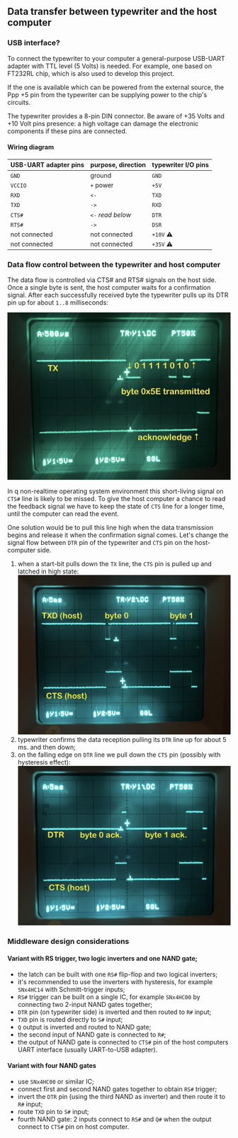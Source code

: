 ## Data transfer between typewriter and the host computer 

### USB interface?

To connect the typewriter to your computer a general-purpose USB-UART adapter with TTL level (5 Volts) is needed.
For example, one based on FT232RL chip, which is also used to develop this project.

If the one is available which can be powered from the external source, the Ppp +5 pin from the typewriter can be
supplying power to the chip's circuits.

The typewriter provides a 8-pin DIN connector. Be aware of +35 Volts and +10 Volt pins presence:
a high voltage can damage the electronic components if these pins are connected.

#### Wiring diagram

| USB-UART adapter pins | purpose, direction | typewriter I/O pins  |
|-----------------------|--------------------|----------------------|
| `GND`                 | ground             | `GND`                |
| `VCCIO`               | `+` power          | `+5V`                |
| `RXD`                 | `<-`               | `TXD`                |
| `TXD`                 | `->`               | `RXD`                |
| `CTS#`                | `<-` *read below*  | `DTR`                |
| `RTS#`                | `->`               | `DSR`                |
| not connected         | not connected      | `+10V`  ⚠️           |
| not connected         | not connected      | `+35V`  ⚠️           |


### Data flow control between the typewriter and host computer

The data flow is controlled via CTS# and RTS#  signals on the host side.
Once a single byte is sent, the host computer waits for a confirmation signal. After each successfully received byte
the typewriter pulls up its DTR pin up for about `1..8` milliseconds:

![image](./tx_cts.jpg)

In q non-realtime operating system environment this short-living signal on `CTS#` line is likely to be missed.
To give the host computer a chance to read the feedback signal we have to keep the state of `CTS`
line for a longer time, until the computer can read the event. 

One solution would be to pull this line high when the data transmission begins and release 
it when the confirmation signal comes. Let's change the signal flow between `DTR` pin of the typewriter and `CTS` pin
on the host-computer side.

1. when a start-bit pulls down the `TX` line, the `CTS` pin is pulled up and latched in high state: ![image](./txd.jpg)
2. typewriter confirms the data reception pulling its `DTR` line up for about 5 ms. and then down;
3. on the falling edge on `DTR` line we pull down the `CTS` pin (possibly with hysteresis effect): ![image](./dtr.jpg)


### Middleware design considerations

#### Variant with RS trigger, two logic inverters and one NAND gate;

- the latch can be built with one `RS#` flip-flop and two logical inverters;
- it's recommended to use the inverters with hysteresis, for example `SNx4HC14` with Schmitt-trigger inputs;
- `RS#` trigger can be built on a single IC, for example `SNx4HC00` by connecting two 2-input NAND gates together;
- `DTR` pin (on typewriter side) is inverted and then routed to `R#` input;
- `TXD` pin is routed directly to `S#` input;
- `Q` output is inverted and routed to NAND gate;
- the second input of NAND gate is connected to `R#`;
- the output of NAND gate is connected to `CTS#` pin of the host computers UART interface (usually UART-to-USB adapter).

#### Variant with four NAND gates

- use `SNx4HC00` or similar IC;
- connect first and second NAND gates together to obtain `RS#` trigger;
- invert the `DTR` pin (using the third NAND as inverter) and then route it to `R#` input;
- route `TXD` pin to `S#` input;
- fourth NAND gate: 2 inputs connect to `RS#` and `Q#` when the output connect to `CTS#` pin on host computer.
